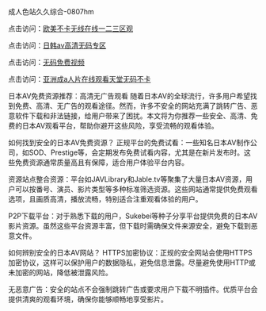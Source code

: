 成人色站久久综合-0807hm

点击访问：<a href="https://heiliaoow5kzm.pages.dev">欧美不卡无线在线一二三区观</a>

点击访问：<a href="https://heiliao2dmwwy.pages.dev">日韩av高清无码专区</a>

点击访问：<a href="https://heiliaoxqkkct.pages.dev">无码免费视频</a>

点击访问：<a href="https://heiliao2dmwwy.pages.dev">亚洲成a人片在线观看天堂无码不卡</a>


日本AV免费资源推荐：高清无广告观看
随着日本AV的全球流行，许多用户希望找到免费、高清、无广告的观看途径。然而，许多不安全的网站充满了跳转广告、恶意软件下载和非法链接，给用户带来了困扰。本文将为你推荐一些安全、高清、免费的日本AV观看平台，帮助你避开这些风险，享受流畅的观看体验。

如何找到安全的日本AV免费资源？
正规平台的免费试看：一些知名日本AV制作公司，如SOD、Prestige等，会定期发布免费试看内容，尤其是在新片发布时。这些免费资源通常质量高且有保障，适合用户体验平台内容。

资源站点整合资源：平台如JAVLibrary和Jable.tv等聚集了大量日本AV资源，用户可以按番号、演员、影片类型等多种标准筛选资源。这些网站通常提供免费观看选项，且画质高清，播放流畅，特别适合注重观看体验的用户。

P2P下载平台：对于熟悉下载的用户，Sukebei等种子分享平台提供免费的日本AV影片资源。虽然这些平台资源丰富，但下载时需确保文件来源安全，避免下载到恶意文件。

如何辨别安全的日本AV网站？
HTTPS加密协议：正规的安全网站会使用HTTPS加密协议，这样可以保护用户的数据隐私，避免信息泄露。尽量避免使用HTTP或未加密的网站，降低被泄露风险。

无恶意广告：安全的站点不会强制跳转广告或要求用户下载不明插件。优质平台会提供清爽的观看环境，确保你能够顺畅地享受影片。

<span style="display:none;">[Canonical link](https://github.com/july4562/456666 ）</span>
